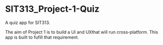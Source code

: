 # SIT313_Project-1-Quiz
A quiz app for SIT313.

The aim of Project 1 is to build a UI and UXthat will run cross-platform.
This app is built to fufill that requirement.
